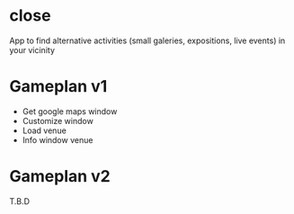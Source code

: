 # close
App to find alternative activities (small galeries, expositions, live events) in your vicinity

# Gameplan v1
- Get google maps window
- Customize window
- Load venue
- Info window venue

# Gameplan v2
T.B.D